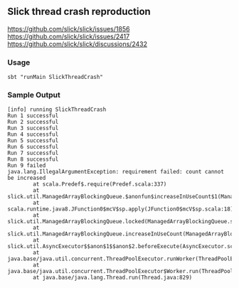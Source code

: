 ## Slick thread crash reproduction

https://github.com/slick/slick/issues/1856
https://github.com/slick/slick/issues/2417
https://github.com/slick/slick/discussions/2432

### Usage

```
sbt "runMain SlickThreadCrash"
```

### Sample Output

```
[info] running SlickThreadCrash 
Run 1 successful
Run 2 successful
Run 3 successful
Run 4 successful
Run 5 successful
Run 6 successful
Run 7 successful
Run 8 successful
Run 9 failed
java.lang.IllegalArgumentException: requirement failed: count cannot be increased
        at scala.Predef$.require(Predef.scala:337)
        at slick.util.ManagedArrayBlockingQueue.$anonfun$increaseInUseCount$1(ManagedArrayBlockingQueue.scala:43)
        at scala.runtime.java8.JFunction0$mcV$sp.apply(JFunction0$mcV$sp.scala:18)
        at slick.util.ManagedArrayBlockingQueue.locked(ManagedArrayBlockingQueue.scala:201)
        at slick.util.ManagedArrayBlockingQueue.increaseInUseCount(ManagedArrayBlockingQueue.scala:42)
        at slick.util.AsyncExecutor$$anon$1$$anon$2.beforeExecute(AsyncExecutor.scala:161)
        at java.base/java.util.concurrent.ThreadPoolExecutor.runWorker(ThreadPoolExecutor.java:1126)
        at java.base/java.util.concurrent.ThreadPoolExecutor$Worker.run(ThreadPoolExecutor.java:628)
        at java.base/java.lang.Thread.run(Thread.java:829)
```
